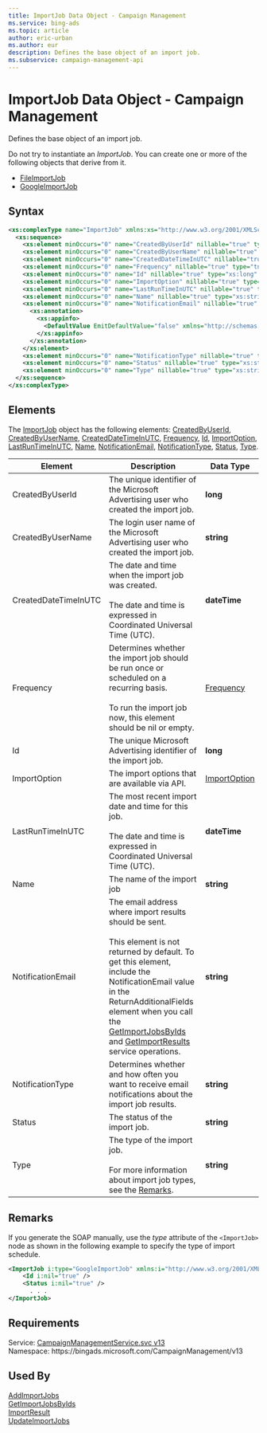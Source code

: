 ```yaml
---
title: ImportJob Data Object - Campaign Management
ms.service: bing-ads
ms.topic: article
author: eric-urban
ms.author: eur
description: Defines the base object of an import job.
ms.subservice: campaign-management-api
---
```

# ImportJob Data Object - Campaign Management
Defines the base object of an import job.

Do not try to instantiate an *ImportJob*. You can create one or more of the following objects that derive from it. 
- [FileImportJob](fileimportjob.md)
- [GoogleImportJob](googleimportjob.md)

## Syntax
```xml
<xs:complexType name="ImportJob" xmlns:xs="http://www.w3.org/2001/XMLSchema">
  <xs:sequence>
    <xs:element minOccurs="0" name="CreatedByUserId" nillable="true" type="xs:long" />
    <xs:element minOccurs="0" name="CreatedByUserName" nillable="true" type="xs:string" />
    <xs:element minOccurs="0" name="CreatedDateTimeInUTC" nillable="true" type="xs:dateTime" />
    <xs:element minOccurs="0" name="Frequency" nillable="true" type="tns:Frequency" />
    <xs:element minOccurs="0" name="Id" nillable="true" type="xs:long" />
    <xs:element minOccurs="0" name="ImportOption" nillable="true" type="tns:ImportOption" />
    <xs:element minOccurs="0" name="LastRunTimeInUTC" nillable="true" type="xs:dateTime" />
    <xs:element minOccurs="0" name="Name" nillable="true" type="xs:string" />
    <xs:element minOccurs="0" name="NotificationEmail" nillable="true" type="xs:string">
      <xs:annotation>
        <xs:appinfo>
          <DefaultValue EmitDefaultValue="false" xmlns="http://schemas.microsoft.com/2003/10/Serialization/" />
        </xs:appinfo>
      </xs:annotation>
    </xs:element>
    <xs:element minOccurs="0" name="NotificationType" nillable="true" type="xs:string" />
    <xs:element minOccurs="0" name="Status" nillable="true" type="xs:string" />
    <xs:element minOccurs="0" name="Type" nillable="true" type="xs:string" />
  </xs:sequence>
</xs:complexType>
```

## <a name="elements"></a>Elements

The [ImportJob](importjob.md) object has the following elements: [CreatedByUserId](#createdbyuserid), [CreatedByUserName](#createdbyusername), [CreatedDateTimeInUTC](#createddatetimeinutc), [Frequency](#frequency), [Id](#id), [ImportOption](#importoption), [LastRunTimeInUTC](#lastruntimeinutc), [Name](#name), [NotificationEmail](#notificationemail), [NotificationType](#notificationtype), [Status](#status), [Type](#type).

|Element|Description|Data Type|
|-----------|---------------|-------------|
|<a name="createdbyuserid"></a>CreatedByUserId|The unique identifier of the Microsoft Advertising user who created the import job.|**long**|
|<a name="createdbyusername"></a>CreatedByUserName|The login user name of the Microsoft Advertising user who created the import job.|**string**|
|<a name="createddatetimeinutc"></a>CreatedDateTimeInUTC|The date and time when the import job was created.<br/><br/>The date and time is expressed in Coordinated Universal Time (UTC).|**dateTime**|
|<a name="frequency"></a>Frequency|Determines whether the import job should be run once or scheduled on a recurring basis.<br/><br/>To run the import job now, this element should be nil or empty.|[Frequency](frequency.md)|
|<a name="id"></a>Id|The unique Microsoft Advertising identifier of the import job.|**long**|
|<a name="importoption"></a>ImportOption|The import options that are available via API.|[ImportOption](importoption.md)|
|<a name="lastruntimeinutc"></a>LastRunTimeInUTC|The most recent import date and time for this job.<br/><br/>The date and time is expressed in Coordinated Universal Time (UTC).|**dateTime**|
|<a name="name"></a>Name|The name of the import job|**string**|
|<a name="notificationemail"></a>NotificationEmail|The email address where import results should be sent.<br/><br/>This element is not returned by default. To get this element, include the NotificationEmail value in the ReturnAdditionalFields element when you call the [GetImportJobsByIds](getimportjobsbyids.md#returnadditionalfields) and [GetImportResults](getimportresults.md#returnadditionalfields) service operations.|**string**|
|<a name="notificationtype"></a>NotificationType|Determines whether and how often you want to receive email notifications about the import job results.|**string**|
|<a name="status"></a>Status|The status of the import job.|**string**|
|<a name="type"></a>Type|The type of the import job.<br/><br/>For more information about import job types, see the [Remarks](importjob.md#remarks).|**string**|

## <a name="remarks"></a>Remarks
If you generate the SOAP manually, use the *type* attribute of the `<ImportJob>` node as shown in the following example to specify the type of import schedule.

```xml
<ImportJob i:type="GoogleImportJob" xmlns:i="http://www.w3.org/2001/XMLSchema-instance">
    <Id i:nil="true" />
    <Status i:nil="true" />
      . . .
</ImportJob>
```

## Requirements
Service: [CampaignManagementService.svc v13](https://campaign.api.bingads.microsoft.com/Api/Advertiser/CampaignManagement/v13/CampaignManagementService.svc)  
Namespace: https\://bingads.microsoft.com/CampaignManagement/v13  

## Used By
[AddImportJobs](addimportjobs.md)  
[GetImportJobsByIds](getimportjobsbyids.md)  
[ImportResult](importresult.md)  
[UpdateImportJobs](updateimportjobs.md)  
